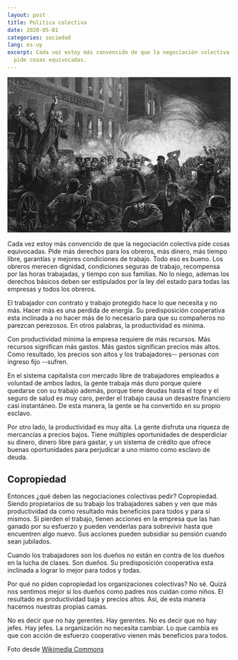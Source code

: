 ```yaml
---
layout: post
title: Politica colectiva
date: 2020-05-01
categories: sociedad
lang: es-uy
excerpt: Cada vez estoy más convencido de que la negociación colectiva
  pide cosas equivocadas.
---
```


![Haymarket affair, Chicago, 1886](/assets/images/HaymarketRiot-Harpers.jpg)

Cada vez estoy más convencido de que la negociación colectiva pide cosas
equivocadas. Pide más derechos para los obreros, más dinero, más tiempo libre,
garantías y mejores condiciones de trabajo. Todo eso es bueno. Los obreros
merecen dignidad, condiciones seguras de trabajo, recompensa por las horas
trabajadas, y tiempo con sus familias. No lo niego, ademas los derechos básicos
deben ser estipulados por la ley del estado para todas las empresas y todos los
obreros.

El trabajador con contrato y trabajo protegido hace lo que necesita y no más.
Hacer más es una perdida de energía. Su predisposición cooperativa esta
inclinada a no hacer más de lo necesario para que su compañeros no parezcan
perezosos. En otros palabras, la productividad es mínima.

Con productividad mínima la empresa requiere de más recursos. Más recursos
significan más gastos. Más gastos significan precios más altos. Como resultado,
los precios son altos y los trabajadores-- personas con ingreso fijo --sufren.

En el sistema capitalista con mercado libre de trabajadores empleados a
voluntad de ambos lados, la gente trabaja más duro porque quiere quedarse con
su trabajo además, porque tiene deudas hasta el tope y el seguro de salud es
muy caro, perder el trabajo causa un desastre financiero casi instantáneo. De
esta manera, la gente se ha convertido en su propio esclavo.

Por otro lado, la productividad es muy alta. La gente disfruta una riqueza de
mercancías a precios bajos. Tiene múltiples oportunidades de desperdiciar su
dinero, dinero libre para gastar, y un sistema de crédito que ofrece buenas
oportunidades para perjudicar a uno mismo como esclavo de deuda.

## Copropiedad

Entonces ¿qué deben las negociaciones colectivas pedir? Copropiedad. Siendo
propietarios de su trabajo los trabajadores saben y ven que más productividad
da como resultado más beneficios para todos y para si mismos. Si pierden el
trabajo, tienen acciones en la empresa que las han ganado por su esfuerzo y
pueden venderlas para sobrevivir hasta que encuentren algo nuevo. Sus acciones
pueden subsidiar su pensión cuando sean jubilados.

Cuando los trabajadores son los dueños no están en contra de los dueños en la
lucha de clases. Son dueños. Su predisposición cooperativa esta inclinada a
lograr lo mejor para todos y todas.

Por qué no piden copropiedad los organizaciones colectivas? No sé. Quizá nos
sentimos mejor si los dueños como padres nos cuidan como niños. El resultado es
productividad baja y precios altos. Así, de esta manera hacemos nuestras
propias camas.

No es decir que no hay gerentes. Hay gerentes. No es decir que no hay jefes.
Hay jefes. La organización no necesita cambiar. Lo que cambia es que con acción
de esfuerzo cooperativo vienen más beneficios para todos.

Foto desde [Wikimedia Commons](
https://commons.wikimedia.org/wiki/File:HaymarketRiot-Harpers.jpg)
